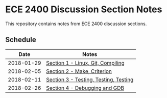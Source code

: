 # ECE 2400 Discussion Section Notes

This repository contains notes from ECE 2400 discussion sections.

## Schedule

| Date       | Notes                                                   |
|------------|---------------------------------------------------------|
| 2018-01-29 |[Section 1 - Linux, Git, Compiling](ece2400-sec01.md)    |
| 2018-02-05 |[Section 2 - Make, Criterion](ece2400-sec02.md)          |
| 2018-02-11 |[Section 3 - Testing, Testing, Testing](ece2400-sec03.md)|
| 2018-02-26 |[Section 4 - Debugging and GDB](ece2400-sec04.md)        |

